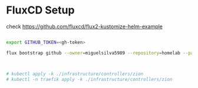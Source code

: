 
# FluxCD Setup

check https://github.com/fluxcd/flux2-kustomize-helm-example

```sh

export GITHUB_TOKEN=<gh-token>

flux bootstrap github --owner=miguelsilva5989 --repository=homelab --path=clusters/zion --personal --token-auth



# kubectl apply -k ./infrastructure/controllers/zion
# kubectl -n traefik apply -k ./infrastructure/controllers/zion


```
